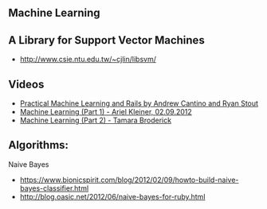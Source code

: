 ## Machine Learning

## A Library for Support Vector Machines
- http://www.csie.ntu.edu.tw/~cjlin/libsvm/



## Videos
  - [Practical Machine Learning and Rails by Andrew Cantino and Ryan Stout](http://www.youtube.com/watch?v=vy_zQ1-F0JI)
  - [Machine Learning (Part 1) - Ariel Kleiner, 02.09.2012](http://www.youtube.com/watch?v=77i31ojEFJk)
  - [Machine Learning (Part 2) - Tamara Broderick](http://www.youtube.com/watch?v=4baKKLtFK04)


## Algorithms:
  Naive Bayes
  - https://www.bionicspirit.com/blog/2012/02/09/howto-build-naive-bayes-classifier.html
  - http://blog.oasic.net/2012/06/naive-bayes-for-ruby.html


<!-- PROJECTS_LIST_START -->
<!-- PROJECTS_LIST_END -->
